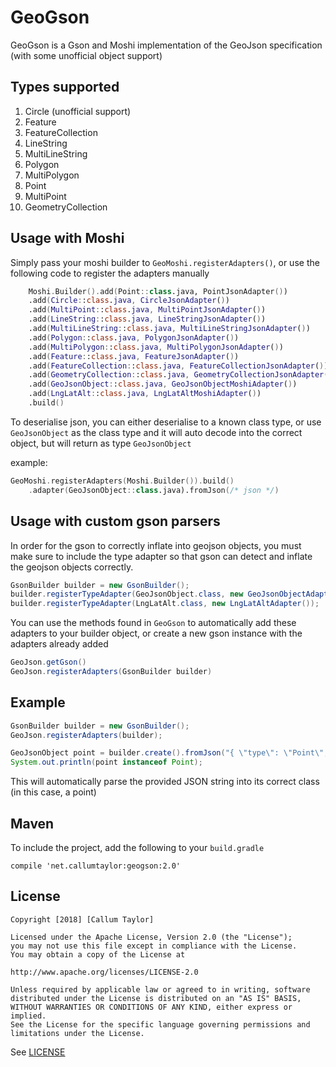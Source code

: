 # GeoGson

GeoGson is a Gson and Moshi implementation of the GeoJson specification (with some unofficial object support)

## Types supported

1. Circle (unofficial support)
1. Feature
1. FeatureCollection
1. LineString
1. MultiLineString
1. Polygon
1. MultiPolygon
1. Point
1. MultiPoint
1. GeometryCollection

## Usage with Moshi
Simply pass your moshi builder to `GeoMoshi.registerAdapters()`, or use the following code to register the adapters manually

```kotlin
	Moshi.Builder().add(Point::class.java, PointJsonAdapter())
	.add(Circle::class.java, CircleJsonAdapter())
	.add(MultiPoint::class.java, MultiPointJsonAdapter())
	.add(LineString::class.java, LineStringJsonAdapter())
	.add(MultiLineString::class.java, MultiLineStringJsonAdapter())
	.add(Polygon::class.java, PolygonJsonAdapter())
	.add(MultiPolygon::class.java, MultiPolygonJsonAdapter())
	.add(Feature::class.java, FeatureJsonAdapter())
	.add(FeatureCollection::class.java, FeatureCollectionJsonAdapter())
	.add(GeometryCollection::class.java, GeometryCollectionJsonAdapter())
	.add(GeoJsonObject::class.java, GeoJsonObjectMoshiAdapter())
	.add(LngLatAlt::class.java, LngLatAltMoshiAdapter())
	.build()
```

To deserialise json, you can either deserialise to a known class type, or use `GeoJsonObject` as the class type and it will auto decode into the correct object, but will return as type `GeoJsonObject`

example:

```kotlin
GeoMoshi.registerAdapters(Moshi.Builder()).build()
	.adapter(GeoJsonObject::class.java).fromJson(/* json */)
```

## Usage with custom gson parsers

In order for the gson to correctly inflate into geojson objects, you must make sure to include the type adapter so that gson can detect and inflate the geojson objects correctly.

```java
GsonBuilder builder = new GsonBuilder();
builder.registerTypeAdapter(GeoJsonObject.class, new GeoJsonObjectAdapter());
builder.registerTypeAdapter(LngLatAlt.class, new LngLatAltAdapter());
```

You can use the methods found in `GeoGson` to automatically add these adapters to your builder object, or create a new gson instance with the adapters already added

```java
GeoJson.getGson()
GeoJson.registerAdapters(GsonBuilder builder)
```

## Example

```java
GsonBuilder builder = new GsonBuilder();
GeoJson.registerAdapters(builder);

GeoJsonObject point = builder.create().fromJson("{ \"type\": \"Point\", \"coordinates\": [100.0, 0.0] }", GeoJsonObject.class);
System.out.println(point instanceof Point);
```

This will automatically parse the provided JSON string into its correct class (in this case, a point)

## Maven

To include the project, add the following to your `build.gradle`

```
compile 'net.callumtaylor:geogson:2.0'
```

## License

	Copyright [2018] [Callum Taylor]

	Licensed under the Apache License, Version 2.0 (the "License");
	you may not use this file except in compliance with the License.
	You may obtain a copy of the License at

	http://www.apache.org/licenses/LICENSE-2.0

	Unless required by applicable law or agreed to in writing, software
	distributed under the License is distributed on an "AS IS" BASIS,
	WITHOUT WARRANTIES OR CONDITIONS OF ANY KIND, either express or implied.
	See the License for the specific language governing permissions and
	limitations under the License.

See [LICENSE](LICENSE)
